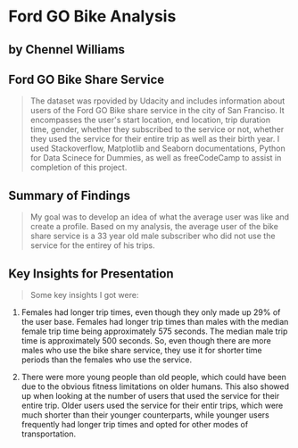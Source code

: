 # Ford GO Bike Analysis
## by Chennel Williams


## Ford GO Bike Share Service

> The dataset was rpovided by Udacity and includes information about users of the Ford GO Bike share service in the city of San Franciso. It encompasses the user's start location, end location, trip duration time, gender, whether they subscribed to the service or not, whether they used the service for their entire trip as well as their birth year. 
> I used Stackoverflow, Matplotlib and Seaborn documentations, Python for Data Scinece for Dummies, as well as freeCodeCamp to assist in completion of this project.


## Summary of Findings

> My goal was to develop an idea of what the average user was like and create a profile. Based on my analysis, the average user of the bike share service is a 33 year old male subscriber who did not use the service for the entirey of his trips. 


## Key Insights for Presentation

> Some key insights I got were: 
1) Females had longer trip times, even though they only made up 29% of the user base. Females had longer trip times than males with the median female trip time being approximately 575 seconds. The median male trip time is approximately 500 seconds. So, even though there are more males who use the bike share service, they use it for shorter time periods than the females who use the service. 

2) There were more young people than old people, which could have been due to the obvious fitness limitations on older humans. This also showed up when looking at the number of users that used the service for their entire trip. Older users used the service for their entir trips, which were much shorter than their younger counterparts, while younger users frequently had longer trip times and opted for other modes of transportation.
